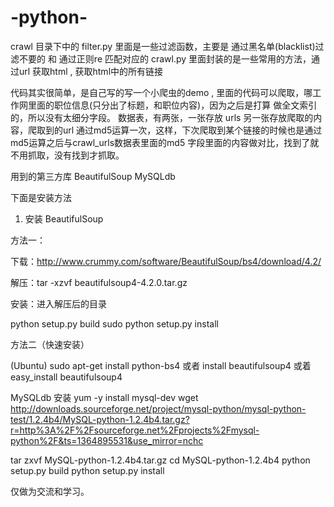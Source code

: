 # -python-
crawl 目录下中的 filter.py 里面是一些过滤函数，主要是 通过黑名单(blacklist)过滤不要的 和 通过正则re 匹配对应的
                crawl.py 里面封装的是一些常用的方法，通过url 获取html , 获取html中的所有链接

代码其实很简单，是自己写的写一个小爬虫的demo , 里面的代码可以爬取，哪工作网里面的职位信息(只分出了标题，和职位内容)，因为之后是打算 
做全文索引的，所以没有太细分字段。
数据表，有两张，一张存放 urls 另一张存放爬取的内容，爬取到的url 通过md5运算一次，这样，下次爬取到某个链接的时候也是通过 md5运算之后与crawl_urls数据表里面的md5 字段里面的内容做对比，找到了就不用抓取，没有找到才抓取。

用到的第三方库
BeautifulSoup
MySQLdb

下面是安装方法

1. 安装 BeautifulSoup

方法一：

下载：http://www.crummy.com/software/BeautifulSoup/bs4/download/4.2/

解压：tar -xzvf beautifulsoup4-4.2.0.tar.gz

安装：进入解压后的目录

python setup.py build
sudo python setup.py install

方法二（快速安装）

(Ubuntu) sudo apt-get install python-bs4
或者
install beautifulsoup4
或着
easy_install beautifulsoup4


MySQLdb 安装
yum -y install mysql-dev
wget http://downloads.sourceforge.net/project/mysql-python/mysql-python-test/1.2.4b4/MySQL-python-1.2.4b4.tar.gz?r=http%3A%2F%2Fsourceforge.net%2Fprojects%2Fmysql-python%2F&ts=1364895531&use_mirror=nchc
 
tar zxvf  MySQL-python-1.2.4b4.tar.gz
cd MySQL-python-1.2.4b4
python setup.py build
python setup.py install

仅做为交流和学习。
